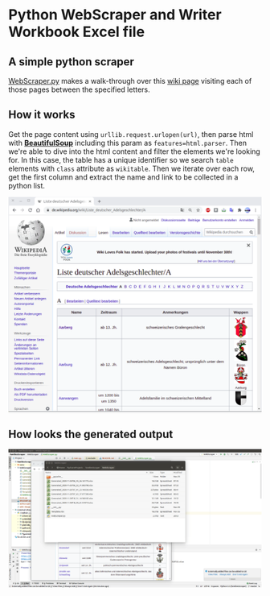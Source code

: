 # Python WebScraper and Writer Workbook Excel file

## A simple python scraper 

[WebScraper.py](./WebScraper/WebScraper.py) makes a walk-through over this [wiki page](https://de.wikipedia.org/wiki/Liste_deutscher_Adelsgeschlechter/) visiting each of those pages between the specified letters. 

## How it works

Get the page content using `urllib.request.urlopen(url)`, then parse html with **[BeautifulSoup](https://pypi.org/project/beautifulsoup4/)** including this param as `features=html.parser`.
Then we're able to dive into the html content and filter the elements we're looking for.
In this case, the table has a unique identifier so we search `table` elements with `class` attribute as `wikitable`.
 Then we iterate over each row, get the first column and extract the name and link to be collected in a python list. 

![picture](webscraper.gif)

## How looks the generated output

![picture](excelgenerated.gif)